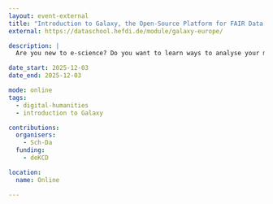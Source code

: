 ```yaml
---
layout: event-external
title: "Introduction to Galaxy, the Open-Source Platform for FAIR Data Analysis (in German)"
external: https://dataschool.hefdi.de/module/galaxy-europe/

description: |
  Are you new to e-science? Do you want to learn ways to analyse your material with digital tools from your browser without any programming skills? Do you want to get an idea of research data management? Register for our introduction at the HeFDI Data School to find out more. **Note: This course will be held in German.**

date_start: 2025-12-03
date_end: 2025-12-03

mode: online
tags:
  - digital-humanities
  - introduction to Galaxy

contributions:
  organisers:
    - Sch-Da
  funding:
    - deKCD

location:
  name: Online

---
```

